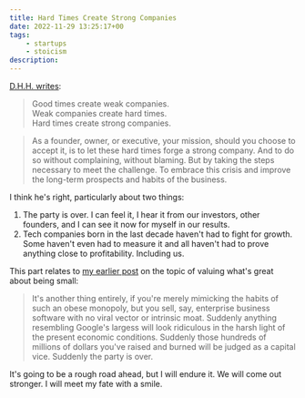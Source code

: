 ```yaml
---
title: Hard Times Create Strong Companies
date: 2022-11-29 13:25:17+00
tags:
    - startups
    - stoicism
description: 
---
```

[D.H.H. writes](https://world.hey.com/dhh/hard-times-make-strong-companies-f38edd00):

> Good times create weak companies.<br>
> Weak companies create hard times.<br>
> Hard times create strong companies.<br>

> As a founder, owner, or executive, your mission, should you choose to accept it, is to let these hard times forge a strong company. And to do so without complaining, without blaming. But by taking the steps necessary to meet the challenge. To embrace this crisis and improve the long-term prospects and habits of the business.

I think he's right, particularly about two things:

1. The party is over. I can feel it, I hear it from our investors, other founders, and I can see it now for myself in our results.
2. Tech companies born in the last decade haven't had to fight for growth. Some haven't even had to measure it and all haven't had to prove anything close to profitability. Including us.

This part relates to [my earlier post](/blog/small) on the topic of valuing what's great about being small:

> It's another thing entirely, if you're merely mimicking the habits of such an obese monopoly, but you sell, say, enterprise business software with no viral vector or intrinsic moat. Suddenly anything resembling Google's largess will look ridiculous in the harsh light of the present economic conditions. Suddenly those hundreds of millions of dollars you've raised and burned will be judged as a capital vice. Suddenly the party is over.

It's going to be a rough road ahead, but I will endure it. We will come out stronger. I will meet my fate with a smile. 